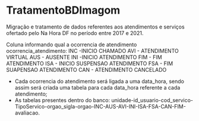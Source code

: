 # TratamentoBDImagom
Migração e tratamento de dados referentes aos atendimentos e serviços ofertado pelo Na Hora DF no período entre 2017 e 2021.

Coluna informando qual a ocorrencia de atendimento
ocorrencia_atendimento:
INC -INICIO CHAMADO
AVI - ATENDIMENTO VIRTUAL
AUS - AUSENTE
INI -INICIO ATENDIMENTO
FIM - FIM ATENDIMENTO
ISA - INICIO SUSPENSAO ATENDIMENTO
FSA - FIM SUAPENSAO ATENDIMENTO
CAN - ATENDIMENTO CANCELADO

- Cada ocorrencia do atendimento será ligada a uma data_hora, sendo assim será criada uma tabela para cada data_hora referente a cada atendimento;
- As tabelas presentes dentro do banco: unidade-id_usuario-cod_servico-TipoServico-orgao_sigla-orgao-INC-AUS-AVI-INI-ISA-FSA-CAN-FIM-avaliacao.
